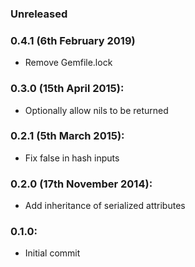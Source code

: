### Unreleased

### 0.4.1 (6th February 2019)
  - Remove Gemfile.lock

### 0.3.0 (15th April 2015):
  - Optionally allow nils to be returned

### 0.2.1 (5th March 2015):
  - Fix false in hash inputs

### 0.2.0 (17th November 2014):
  - Add inheritance of serialized attributes

### 0.1.0:
  - Initial commit
